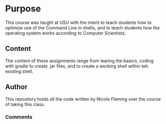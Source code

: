 # Purpose
This course was taught at USU with the intent to teach students how to optimize use of the Command Line in shells, and to teach students how the operating system works according to Computer Scientists. 
## Content
The content of these assignments range from learing the basics, coding with gradle to create .jar files, and to create a working shell within teh existing shell. 
## Author
This repository holds all the code written by Nicole Fleming over the course of taking this class.
### Comments
